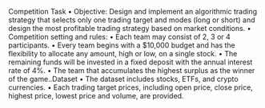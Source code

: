 Competition Task • Objective: Design and implement an algorithmic trading strategy that selects only one trading target and modes (long or short) and design the most profitable trading strategy based on market conditions. • Competition setting and rules: • Each team may consist of 2, 3 or 4 participants. • Every team begins with a $10,000 budget and has the flexibility to allocate any amount, high or low, on a single stock. • The remaining funds will be invested in a fixed deposit with the annual interest rate of 4%. • The team that accumulates the highest surplus as the winner of the game..Dataset • The dataset includes stocks, ETFs, and crypto currencies. • Each trading target prices, including open price, close price, highest price, lowest price and volume, are provided. 
